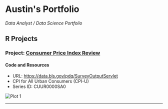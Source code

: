 # Austin's Portfolio

_Data Analyst / Data Science Portfolio_

## R Projects

### Project: [Consumer Price Index Review](https://github.com/AuRobinson/Austin_Portfolio/blob/main/project_cpi_series.R)

#### Code and Resources

- URL: https://data.bls.gov/pdq/SurveyOutputServlet
- CPI for All Urban Consumers (CPI-U)
- Series ID:    CUUR0000SA0

![Plot 1](https://github.com/AuRobinson/Austin_Portfolio/blob/main/cpi_line_combo.png)

---

